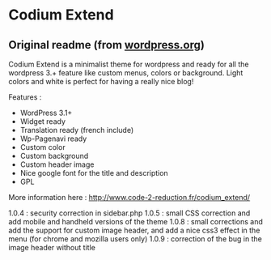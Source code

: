 # Codium Extend

## Original readme (from [wordpress.org](https://wordpress.org/themes/codium-extend/))

Codium Extend is a minimalist theme for wordpress and ready for all the wordpress 3.+ feature like custom menus, colors or background. Light colors and white is perfect for having a really nice blog!

Features :

- WordPress 3.1+
- Widget ready
- Translation ready (french include)
- Wp-Pagenavi ready
- Custom color
- Custom background
- Custom header image
- Nice google font for the title and description
- GPL

More information here : http://www.code-2-reduction.fr/codium_extend/

1.0.4 : security correction in sidebar.php
1.0.5 : small CSS correction and add mobile and handheld versions of the theme
1.0.8 : small corrections and add the support for custom image header, and add a nice css3 effect in the menu (for chrome and mozilla users only)
1.0.9 : correction of the bug in the image header without title
